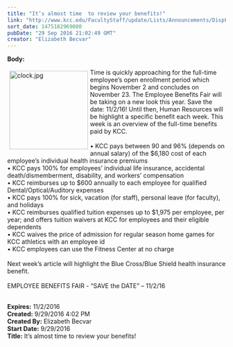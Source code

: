 ```yaml
---
title: "It’s almost time  to review your benefits!"
link: "http://www.kcc.edu/FacultyStaff/update/Lists/Announcements/DispForm.aspx?ID=2299"
sort_date: 1475182969000
pubDate: "29 Sep 2016 21:02:49 GMT"
creator: "Elizabeth Becvar"
---
```


<div><b>Body:</b> <div class="ExternalClass3DA53C7C3A8B4BA3B0775AC5858AA783"><p><img width="461" height="459" alt="clock.jpg" src="/FacultyStaff/update/Documents/clock.jpg" style="height:181px;vertical-align:auto;float:left;margin:5px;width:181px" />Time is quickly approaching for the full-time employee’s open enrollment period which begins November 2 and concludes on November 23. The Employee Benefits Fair will be taking on a new look this year. Save the date: 11/2/16! Until then, Human Resources will be highlight a specific benefit each week. This week is an overview of the full-time benefits paid by KCC.<br /><br />• KCC pays between 90 and 96% (depends on annual salary) of the $6,180 cost of each employee’s individual health insurance premiums  <br />• KCC pays 100% for employees’ individual life insurance, accidental death/dismemberment, disability, and workers’ compensation<br />• KCC reimburses up to $600 annually to each employee for qualified Dental/Optical/Auditory expenses<br />• KCC pays 100% for sick, vacation (for staff), personal leave (for faculty), and holidays<br />• KCC reimburses qualified tuition expenses up to $1,975 per employee, per year; and offers tuition waivers at KCC for employees and their eligible dependents<br />• KCC waives the price of admission for regular season home games for KCC athletics with an employee id<br />• KCC employees can use the Fitness Center at no charge<br /><br />Next week’s article will highlight the Blue Cross/Blue Shield health insurance benefit.<br /><br />EMPLOYEE BENEFITS FAIR - “SAVE the DATE” – 11/2/16<br /><br /></p></div></div>
<div><b>Expires:</b> 11/2/2016</div>
<div><b>Created:</b> 9/29/2016 4:02 PM</div>
<div><b>Created By:</b> Elizabeth Becvar</div>
<div><b>Start Date:</b> 9/29/2016</div>
<div><b>Title:</b> It’s almost time  to review your benefits!</div>
